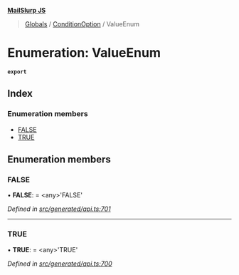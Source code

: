 **[MailSlurp JS](../README.md)**

> [Globals](../README.md) / [ConditionOption](../modules/conditionoption.md) / ValueEnum

# Enumeration: ValueEnum

**`export`** 

## Index

### Enumeration members

* [FALSE](conditionoption.valueenum.md#false)
* [TRUE](conditionoption.valueenum.md#true)

## Enumeration members

### FALSE

•  **FALSE**:  = \<any>'FALSE'

*Defined in [src/generated/api.ts:701](https://github.com/mailslurp/mailslurp-client/blob/98c6efc/src/generated/api.ts#L701)*

___

### TRUE

•  **TRUE**:  = \<any>'TRUE'

*Defined in [src/generated/api.ts:700](https://github.com/mailslurp/mailslurp-client/blob/98c6efc/src/generated/api.ts#L700)*
